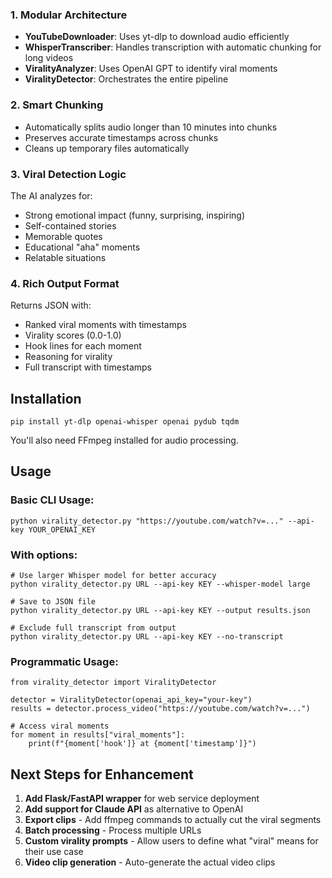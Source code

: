 ### 1\. **Modular Architecture**

-   **YouTubeDownloader**: Uses yt-dlp to download audio efficiently
-   **WhisperTranscriber**: Handles transcription with automatic chunking for long videos
-   **ViralityAnalyzer**: Uses OpenAI GPT to identify viral moments
-   **ViralityDetector**: Orchestrates the entire pipeline

### 2\. **Smart Chunking**

-   Automatically splits audio longer than 10 minutes into chunks
-   Preserves accurate timestamps across chunks
-   Cleans up temporary files automatically

### 3\. **Viral Detection Logic**

The AI analyzes for:

-   Strong emotional impact (funny, surprising, inspiring)
-   Self-contained stories
-   Memorable quotes
-   Educational "aha" moments
-   Relatable situations

### 4\. **Rich Output Format**

Returns JSON with:

-   Ranked viral moments with timestamps
-   Virality scores (0.0-1.0)
-   Hook lines for each moment
-   Reasoning for virality
-   Full transcript with timestamps

Installation
------------

```
pip install yt-dlp openai-whisper openai pydub tqdm

```

You'll also need FFmpeg installed for audio processing.

Usage
-----

### Basic CLI Usage:

```
python virality_detector.py "https://youtube.com/watch?v=..." --api-key YOUR_OPENAI_KEY

```

### With options:

```
# Use larger Whisper model for better accuracy
python virality_detector.py URL --api-key KEY --whisper-model large

# Save to JSON file
python virality_detector.py URL --api-key KEY --output results.json

# Exclude full transcript from output
python virality_detector.py URL --api-key KEY --no-transcript

```

### Programmatic Usage:

```
from virality_detector import ViralityDetector

detector = ViralityDetector(openai_api_key="your-key")
results = detector.process_video("https://youtube.com/watch?v=...")

# Access viral moments
for moment in results["viral_moments"]:
    print(f"{moment['hook']} at {moment['timestamp']}")

```

Next Steps for Enhancement
--------------------------

1.  **Add Flask/FastAPI wrapper** for web service deployment
2.  **Add support for Claude API** as alternative to OpenAI
3.  **Export clips** - Add ffmpeg commands to actually cut the viral segments
4.  **Batch processing** - Process multiple URLs
5.  **Custom virality prompts** - Allow users to define what "viral" means for their use case
6.  **Video clip generation** - Auto-generate the actual video clips
